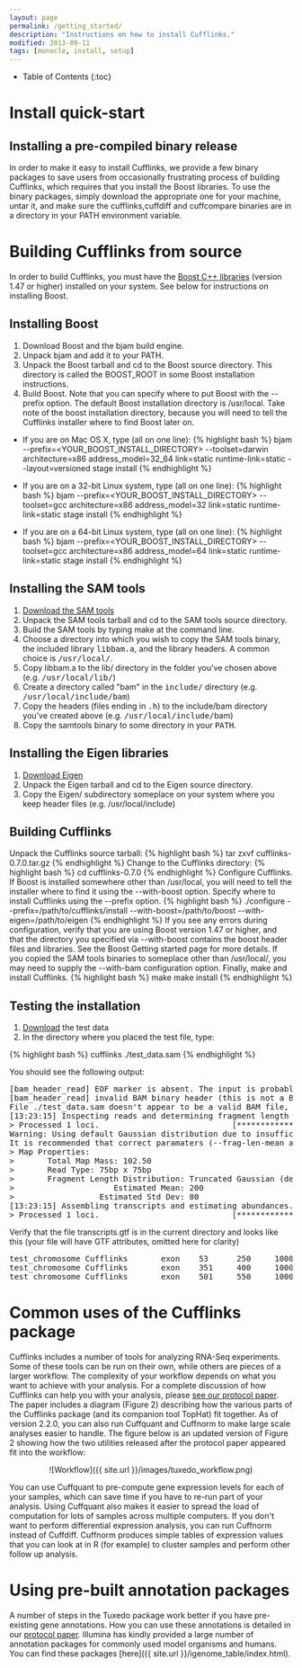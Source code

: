 ```yaml
---
layout: page
permalink: /getting_started/
description: "Instructions on how to install Cufflinks."
modified: 2013-09-11
tags: [monocle, install, setup]
---
```


* Table of Contents
{:toc}


# Install quick-start

## Installing a pre-compiled binary release

In order to make it easy to install Cufflinks, we provide a few binary packages to save users from occasionally frustrating process of building Cufflinks, which requires that you install the Boost libraries. To use the binary packages, simply download the appropriate one for your machine, untar it, and make sure the cufflinks,cuffdiff and cuffcompare binaries are in a directory in your PATH environment variable.

# Building Cufflinks from source

In order to build Cufflinks, you must have the [Boost C++ libraries](http://www.boost.org/) (version 1.47 or higher) installed on your system. See below for instructions on installing Boost.

## Installing Boost

1. Download Boost and the bjam build engine.
2. Unpack bjam and add it to your PATH.
3. Unpack the Boost tarball and cd to the Boost source directory. This directory is called the BOOST_ROOT in some Boost installation instructions.
4. Build Boost. Note that you can specify where to put Boost with the --prefix option. The default Boost installation directory is /usr/local. Take note of the boost installation directory, because you will need to tell the Cufflinks installer where to find Boost later on.

- If you are on Mac OS X, type (all on one line): 
{% highlight bash %}
bjam --prefix=<YOUR_BOOST_INSTALL_DIRECTORY> --toolset=darwin architecture=x86 address_model=32_64 link=static runtime-link=static --layout=versioned stage install
{% endhighlight %}

- If you are on a 32-bit Linux system, type (all on one line): 
{% highlight bash %}
bjam --prefix=<YOUR_BOOST_INSTALL_DIRECTORY> --toolset=gcc architecture=x86 address_model=32 link=static runtime-link=static stage install
{% endhighlight %}

- If you are on a 64-bit Linux system, type (all on one line): 
{% highlight bash %}
bjam --prefix=<YOUR_BOOST_INSTALL_DIRECTORY> --toolset=gcc architecture=x86 address_model=64 link=static runtime-link=static stage install
{% endhighlight %}

## Installing the SAM tools

1. [Download the SAM tools](http://samtools.sourceforge.net/)
2. Unpack the SAM tools tarball and cd to the SAM tools source directory.
3. Build the SAM tools by typing make at the command line.
4. Choose a directory into which you wish to copy the SAM tools binary, the included library <tt>libbam.a</tt>, and the library headers. A common choice is <tt>/usr/local/</tt>.
5. Copy libbam.a to the lib/ directory in the folder you've chosen above (e.g. <tt>/usr/local/lib/</tt>)
6. Create a directory called "bam" in the <tt>include/</tt> directory (e.g. <tt>/usr/local/include/bam</tt>)
7. Copy the headers (files ending in <tt>.h</tt>) to the include/bam directory you've created above (e.g. <tt>/usr/local/include/</tt>bam)
8. Copy the samtools binary to some directory in your <tt>PATH</tt>.

## Installing the Eigen libraries

1. [Download Eigen](http://eigen.tuxfamily.org/)
2. Unpack the Eigen tarball and cd to the Eigen source directory.
3. Copy the Eigen/ subdirectory someplace on your system where you keep header files (e.g. /usr/local/include)

## Building Cufflinks

Unpack the Cufflinks source tarball:
{% highlight bash %}
tar zxvf cufflinks-0.7.0.tar.gz
{% endhighlight %}
Change to the Cufflinks directory:
{% highlight bash %}
cd cufflinks-0.7.0
{% endhighlight %}
Configure Cufflinks. If Boost is installed somewhere other than /usr/local, you will need to tell the installer where to find it using the --with-boost option. Specify where to install Cufflinks using the --prefix option.
{% highlight bash %}
./configure --prefix=/path/to/cufflinks/install --with-boost=/path/to/boost --with-eigen=/path/to/eigen
{% endhighlight %}
If you see any errors during configuration, verify that you are using Boost version 1.47 or higher, and that the directory you specified via --with-boost contains the boost header files and libraries. See the Boost Getting started page for more details. If you copied the SAM tools binaries to someplace other than /usr/local/, you may need to supply the --with-bam configuration option.
Finally, make and install Cufflinks.
{% highlight bash %}
make
make install
{% endhighlight %}

## Testing the installation

1. [Download](/assets/downloads/test_data.sam) the test data
2. In the directory where you placed the test file, type:

{% highlight bash %}
cufflinks ./test_data.sam
{% endhighlight %}

You should see the following output:

<pre>
[bam_header_read] EOF marker is absent. The input is probably truncated.
[bam_header_read] invalid BAM binary header (this is not a BAM file).
File ./test_data.sam doesn't appear to be a valid BAM file, trying SAM...
[13:23:15] Inspecting reads and determining fragment length distribution.
> Processed 1 loci.                            [*************************] 100%
Warning: Using default Gaussian distribution due to insufficient paired-end reads in open ranges.  
It is recommended that correct paramaters (--frag-len-mean and --frag-len-std-dev) be provided.
> Map Properties:
>       Total Map Mass: 102.50
>       Read Type: 75bp x 75bp
>       Fragment Length Distribution: Truncated Gaussian (default)
>                     Estimated Mean: 200
>                  Estimated Std Dev: 80
[13:23:15] Assembling transcripts and estimating abundances.
> Processed 1 loci.                            [*************************] 100%
</pre>

Verify that the file transcripts.gtf is in the current directory and looks like this (your file will have GTF attributes, omitted here for clarity)

<pre>
test_chromosome Cufflinks       exon    53      250     1000    +       . 
test_chromosome Cufflinks       exon    351     400     1000    +       . 
test_chromosome Cufflinks       exon    501     550     1000    +       .
</pre>	

# Common uses of the Cufflinks package

Cufflinks includes a number of tools for analyzing RNA-Seq experiments. Some of these tools can be run on their own, while others are pieces of a larger workflow. The complexity of your workflow depends on what you want to achieve with your analysis. For a complete discussion of how Cufflinks can help you with your analysis, please [see our protocol paper](http://www.nature.com/nprot/journal/v7/n3/full/nprot.2012.016.html). The paper includes a diagram (Figure 2) describing how the various parts of the Cufflinks package (and its companion tool TopHat) fit together. As of version 2.2.0, you can also run Cuffquant and Cuffnorm to make large scale analyses easier to handle. The figure below is an updated version of Figure 2 showing how the two utilities released after the protocol paper appeared fit into the workflow: 

<div style="text-align:center">
![Workflow]({{ site.url }}/images/tuxedo_workflow.png)
</div>

You can use Cuffquant to pre-compute gene expression levels for each of your samples, which can save time if you have to re-run part of your analysis. Using Cuffquant also makes it easier to spread the load of computation for lots of samples across multiple computers. If you don't want to perform differential expression analysis, you can run Cuffnorm instead of Cuffdiff. Cuffnorm produces simple tables of expression values that you can look at in R (for example) to cluster samples and perform other follow up analysis.	

# Using pre-built annotation packages

A number of steps in the Tuxedo package work better if you have pre-existing gene annotations. How you can use these annotations is detailed in our [protocol paper](http://www.nature.com/nprot/journal/v7/n3/full/nprot.2012.016.html). Illumina has kindly provided a large number of annotation packages for commonly used model organisms and humans. You can find these packages [here]({{ site.url }}/igenome_table/index.html).		
